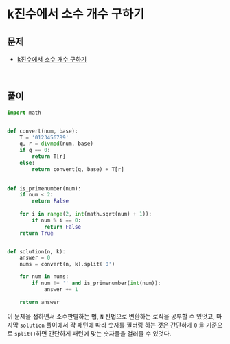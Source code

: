 # k진수에서 소수 개수 구하기

## 문제

- [k진수에서 소수 개수 구하기](https://school.programmers.co.kr/learn/courses/30/lessons/92335)


<br>

## 풀이 

```python
import math


def convert(num, base):
    T = '0123456789'
    q, r = divmod(num, base)
    if q == 0:
        return T[r]
    else:
        return convert(q, base) + T[r]
    
    
def is_primenumber(num):
    if num < 2:
        return False
    
    for i in range(2, int(math.sqrt(num) + 1)):
        if num % i == 0:
            return False
    return True


def solution(n, k):
    answer = 0
    nums = convert(n, k).split('0')

    for num in nums:
        if num != '' and is_primenumber(int(num)):
            answer += 1
    
    return answer
```

이 문제을 접하면서 소수판별하는 법, `N` 진법으로 변환하는 로직을 공부할 수 있엇고, 마지막 `solution` 풀이에서 각 패턴에 따라 숫자를 필터링 하는 것은 간단하게 `0` 을 기준으로 `split()`하면 간단하게 패턴에 맞는 숫자들을 걸러줄 수 있엇다.